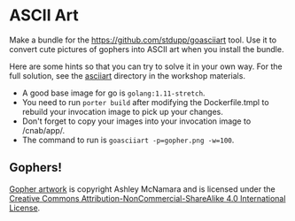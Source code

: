 # ASCII Art

Make a bundle for the https://github.com/stdupp/goasciiart tool. Use it to
convert cute pictures of gophers into ASCII art when you install the bundle.

Here are some hints so that you can try to solve it in your own way. 
For the full solution, see the [asciiart][asciiart] directory in the workshop materials.

* A good base image for go is `golang:1.11-stretch`.
* You need to run `porter build` after modifying the Dockerfile.tmpl to rebuild
your invocation image to pick up your changes.
* Don't forget to copy your images into your invocation image to /cnab/app/.
* The command to run is `goasciiart -p=gopher.png -w=100`.

[asciiart]: https://getporter.org/src/workshop/asciiart

## Gophers!
[Gopher artwork][gophers] is copyright Ashley McNamara and is licensed under the 
[Creative Commons Attribution-NonCommercial-ShareAlike 4.0 International License][cc]. 

[gophers]: https://github.com/ashleymcnamara/gophers
[cc]: http://creativecommons.org/licenses/by-nc-sa/4.0/